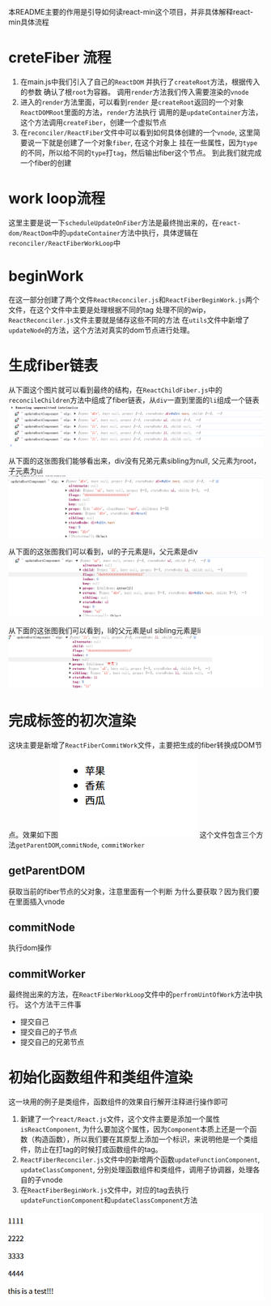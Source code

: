 本README主要的作用是引导如何读react-min这个项目，并非具体解释react-min具体流程
# creteFiber 流程
1. 在main.js中我们引入了自己的`ReactDOM` 并执行了`createRoot`方法，根据传入的参数 确认了根`root`为容器。
   调用`render`方法我们传入需要渲染的`vnode`
2. 进入的`render`方法里面，可以看到`render` 是`createRoot`返回的一个对象`ReactDOMRoot`里面的方法，`render`方法执行
   调用的是`updateContainer`方法，这个方法调用`createFiber`，创建一个虚拟节点
3. 在`reconciler/ReactFiber`文件中可以看到如何具体创建的一个`vnode`, 这里简要说一下就是创建了一个对象`fiber`, 在这个对象上
   挂在一些属性，因为`type`的不同，所以给不同的`type`打`tag`，然后输出fiber这个节点。
到此我们就完成一个fiber的创建

# work loop流程
这里主要是说一下`scheduleUpdateOnFiber`方法是最终抛出来的，在`react-dom/ReactDom`中的`updateContainer`方法中执行，具体逻辑在
`reconciler/ReactFiberWorkLoop`中

# beginWork
在这一部分创建了两个文件`ReactReconciler.js`和`ReactFiberBeginWork.js`两个文件，在这个文件中主要是处理根据不同的tag 处理不同的wip，`ReactReconciler.js`文件主要就是储存这些不同的方法
在`utils`文件中新增了 `updateNode`的方法，这个方法对真实的dom节点进行处理。

# 生成fiber链表
从下面这个图片就可以看到最终的结构，在`ReactChildFiber.js`中的`reconcileChildren`方法中组成了fiber链表，从`div`一直到里面的`li`组成一个链表
![alt text](src/assets/image.png)

从下面的这张图我们能够看出来，div没有兄弟元素sibling为null, 父元素为root，子元素为ui
![alt text](src/assets/image-div.png)

从下面的这张图我们可以看到，ul的子元素是li，父元素是div
![alt text](src/assets/image-ul.png)

从下面的这张图我们可以看到，li的父元素是ul sibling元素是li
![alt text](src/assets/image-li.png)

# 完成标签的初次渲染
这块主要是新增了`ReactFiberCommitWork`文件，主要把生成的fiber转换成DOM节点。效果如下图
![alt text](src/assets/image-原生标签.png)
这个文件包含三个方法`getParentDOM`,`commitNode`, `commitWorker`

## getParentDOM
获取当前的fiber节点的父对象，注意里面有一个判断
为什么要获取？因为我们要在里面插入vnode

## commitNode
执行dom操作

## commitWorker
最终抛出来的方法，在`ReactFiberWorkLoop`文件中的`perfromUintOfWork`方法中执行。
这个方法干三件事
- 提交自己
- 提交自己的子节点
- 提交自己的兄弟节点

# 初始化函数组件和类组件渲染
这一块用的例子是类组件，函数组件的效果自行解开注释进行操作即可
1. 新建了一个`react/React.js`文件，这个文件主要是添加一个属性`isReactComponent`, 为什么要加这个属性，因为`Component`本质上还是一个函数（构造函数），所以我们要在其原型上添加一个标识，来说明他是一个类组件，防止在打tag的时候打成函数组件的tag。
2. `ReactFiberReconciler.js`文件中的新增两个函数`updateFunctionComponent`, `updateClassComponent`, 分别处理函数组件和类组件，调用子协调器，处理各自的子vnode
3. 在`ReactFiberBeginWork.js`文件中，对应的tag去执行`updateFunctionComponent`和`updateClassComponent`方法

![alt text](src/assets/image-class.png)

